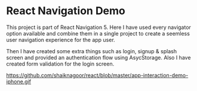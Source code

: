 # React Navigation Demo

This project is part of  React Navigation 5. Here I have used every navigator option available and combine them in a single project to create a seemless user navigation experience for the app user.

Then I have created some extra things such as login, signup & splash screen and provided an authentication flow using AsycStorage. Also I have created form validation for the login screen.

https://github.com/shaiknagoor/react/blob/master/app-interaction-demo-iphone.gif

